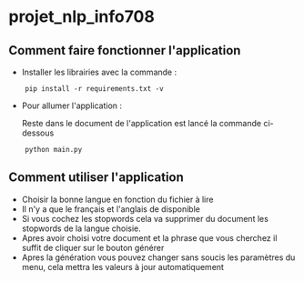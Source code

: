 # projet_nlp_info708

## Comment faire fonctionner l'application
- Installer les librairies avec la commande :
  
```
    pip install -r requirements.txt -v
```

- Pour allumer l'application :
  
    Reste dans le document de l'application est lancé la commande ci-dessous

```
    python main.py
```

## Comment utiliser l'application
- Choisir la bonne langue en fonction du fichier à lire
- Il n'y a que le français et l'anglais de disponible
- Si vous cochez les stopwords cela va supprimer du document les stopwords de la langue choisie.
- Apres avoir choisi votre document et la phrase que vous cherchez il suffit de cliquer sur le bouton générer
- Apres la génération vous pouvez changer sans soucis les paramètres du menu, cela mettra les valeurs à jour automatiquement